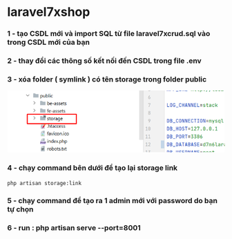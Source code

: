 # laravel7xshop
### 1 - tạo CSDL mới và import SQL từ file laravel7xcrud.sql vào trong CSDL mới của bạn
### 2 - thay đổi các thông số kết nối đến CSDL trong file .env
### 3 - xóa folder ( symlink ) có tên storage trong folder public
![Screenshot](delete-symlink.png)
### 4 - chạy command bên dưới để tạo lại storage link 
` php artisan storage:link `
### 5 - chạy command để tạo ra 1 admin mới với password do bạn tự chọn
### 6 - run : php artisan serve --port=8001 



